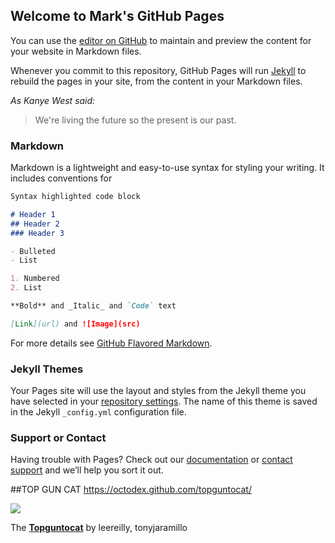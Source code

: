 ## Welcome to Mark's GitHub Pages

You can use the [editor on GitHub](https://github.com/markhenryfreeman/markhenryfreeman.github.io/edit/main/index.md) to maintain and preview the content for your website in Markdown files.

Whenever you commit to this repository, GitHub Pages will run [Jekyll](https://jekyllrb.com/) to rebuild the pages in your site, from the content in your Markdown files.

_As Kanye West said:_

> We're living the future so
> the present is our past.

### Markdown

Markdown is a lightweight and easy-to-use syntax for styling your writing. It includes conventions for

```markdown
Syntax highlighted code block

# Header 1
## Header 2
### Header 3

- Bulleted
- List

1. Numbered
2. List

**Bold** and _Italic_ and `Code` text

[Link](url) and ![Image](src)
```

For more details see [GitHub Flavored Markdown](https://guides.github.com/features/mastering-markdown/).

### Jekyll Themes

Your Pages site will use the layout and styles from the Jekyll theme you have selected in your [repository settings](https://github.com/markhenryfreeman/markhenryfreeman.github.io/settings/pages). The name of this theme is saved in the Jekyll `_config.yml` configuration file.

### Support or Contact

Having trouble with Pages? Check out our [documentation](https://docs.github.com/categories/github-pages-basics/) or [contact support](https://support.github.com/contact) and we’ll help you sort it out.

##TOP GUN CAT
<id>https://octodex.github.com/topguntocat/</id>
<content type="html"> <p> <a href="https://octodex.github.com/topguntocat/"> <img src="https://octodex.github.com/images/topguntocat.png"/> </a> </p> <p>The <strong><a href="https://octodex.github.com/topguntocat/">Topguntocat</a></strong> by leereilly, tonyjaramillo </p> </content>
</entry>
